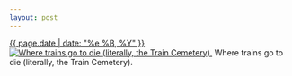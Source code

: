 ```yaml
---
layout: post
---
```


<p>
  <time><a href="/168">{{ page.date | date: "%e %B, %Y" }}</a></time>
  <a href="/168"><img src="{{ site.assets_url }}/168-640.jpg" srcset="{{ site.assets_url }}/168-1280.jpg 1280w, {{ site.assets_url }}/168-960.jpg 960w, {{ site.assets_url }}/168-640.jpg 640w, {{ site.assets_url }}/168-320.jpg 320w" sizes="(min-width: 700px) 50vw, calc(100vw - 2rem)" alt="Where trains go to die (literally, the Train Cemetery)." /></a>
  <span>Where trains go to die (literally, the Train Cemetery).</span>
</p>
